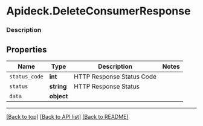 # Apideck.DeleteConsumerResponse

### Description

## Properties
Name | Type | Description | Notes
------------ | ------------- | ------------- | -------------
`status_code` | **int** | HTTP Response Status Code | 
`status` | **string** | HTTP Response Status | 
`data` | **object** |  | 





---

[[Back to top]](#) [[Back to API list]](../../../../README.md#documentation-for-api-endpoints) [[Back to README]](../../../../README.md)


